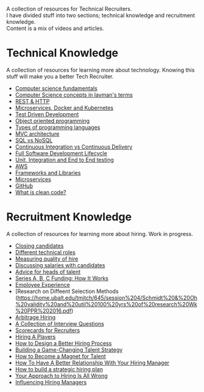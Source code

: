 A collection of resources for Technical Recruiters.  
I have divided stuff into two sections; technical knowledge and recruitment knowledge.  
Content is a mix of videos and articles.

# Technical Knowledge
A collection of resources for learning more about technology. Knowing this stuff will make you a better Tech Recruiter.
* [Computer science fundamentals](https://www.youtube.com/playlist?list=PLWKjhJtqVAbmGw5fN5BQlwuug-8bDmabi) 
* [Computer Science concepts in layman's terms](http://carlcheo.com/compsci) 
* [REST & HTTP](https://www.youtube.com/watch?v=Q-BpqyOT3a8) 
* [Microservices, Docker and Kubernetes](https://www.youtube.com/watch?v=1xo-0gCVhTU) 
* [Test Driven Development](https://developer.ibm.com/devpractices/software-development/articles/5-steps-of-test-driven-development/) 
* [Object oriented programming](https://www.freecodecamp.org/news/object-oriented-programming-concepts-21bb035f7260/) 
* [Types of programming languages](https://www.freecodecamp.org/news/programming-mental-models-47ccc65eb334/) 
* [MVC architecture](https://www.freecodecamp.org/news/model-view-architecture/) 
* [SQL vs NoSQL](https://www.guru99.com/sql-vs-nosql.html) 
* [Continuous Integration vs Continuous Delivery](https://devops.com/continuous-integration-vs-continuous-delivery-theres-important-difference/) 
* [Full Software Development Lifecycle](https://www.youtube.com/watch?v=9PgZCJNzY9M) 
* [Unit, Integration and End to End testing](https://www.youtube.com/watch?v=r9HdJ8P6GQI) 
* [AWS](https://medium.com/faun/explain-aws-to-a-6-year-old-7be561c9fe0b) 
* [Frameworks and Libraries](https://www.freecodecamp.org/news/the-difference-between-a-framework-and-a-library-bd133054023f/) 
* [Microservices](https://www.guru99.com/microservices-vs-soa.html) 
* [GitHub](https://medium.com/ft-product-technology/a-guide-to-github-and-deployment-for-non-developers-7811dcf508bb) 
* [What is clean code?](https://github.com/denizozger/clean-code) 

# Recruitment Knowledge
A collection of resources for learning more about hiring. Work in progress.
* [Closing candidates](https://www.heavybit.com/library/video/debugging-recruiting/) 
* [Different technical roles](https://www.youtube.com/playlist?list=PLBO5a-UXskebFGZBfoQevlZinLPdjwJay) 
* [Measuring quality of hire](https://www.youtube.com/watch?v=J9892g0h1nA) 
* [Discussing salaries with candidates](https://business.linkedin.com/talent-solutions/blog/recruiting-tips/2016/how-to-overcome-these-4-difficult-salary-negotiation-scenarios) 
* [Advice for heads of talent](https://gethppy.com/talent-management/head-talent-startup-heres-can-start)
* [Series A, B, C Funding: How It Works](https://www.investopedia.com/articles/personal-finance/102015/series-b-c-funding-what-it-all-means-and-how-it-works.asp)
* [Employee Experience](https://firstround.com/review/a-new-approach-to-people-ops-that-puts-employee-experience-first/)
* [Research on Diffeent Selection Methods (https://home.ubalt.edu/tmitch/645/session%204/Schmidt%20&%20Oh%20validity%20and%20util%20100%20yrs%20of%20research%20Wk%20PPR%202016.pdf)
* [Arbitrage Hiring](https://erikbern.com/2020/01/13/how-to-hire-smarter-than-the-market-a-toy-model.html)
* [A Collection of Interview Questions](https://docs.google.com/spreadsheets/d/1q5MYDpjC4K66V9bZfUjxsGODxmfo3OixkpHiku4HZyA/edit#gid=423327579)
* [Scorecards for Recruiters](https://business.linkedin.com/talent-solutions/blog/talent-analytics/2017/how-docusign-used-data-to-motivate-engage-and-show-its-recruiting-team)
* [Hiring A Players](http://scaling4growth.com/wp-content/uploads/2015/10/Who.pdf)
* [How to Design a Better Hiring Process](https://hbr.org/2020/06/how-to-design-a-better-hiring-process)
* [Building a Game-Changing Talent Strategy](https://hbr.org/2014/01/building-a-game-changing-talent-strategy)
* [How to Become a Magnet for Talent](http://delian.io/lessons-5)
* [How To Have A Better Relationship With Your Hiring Manager](https://www.youtube.com/watch?v=AOm_DnSiRCY)
* [How to build a strategic hiring plan](https://resources.workable.com/stories-and-insights/how-to-build-a-hiring-plan)
* [Your Approach to Hiring Is All Wrong](https://hbr.org/2019/05/your-approach-to-hiring-is-all-wrong)
* [Influencing Hiring Managers](https://business.linkedin.com/talent-solutions/blog/hiring-managers/2017/4-steps-for-influencing-hiring-managers-and-becoming-an-indispensable-advisor)


